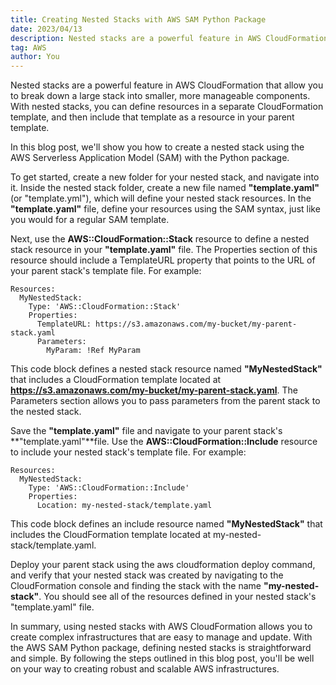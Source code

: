 ```yaml
---
title: Creating Nested Stacks with AWS SAM Python Package
date: 2023/04/13
description: Nested stacks are a powerful feature in AWS CloudFormation.
tag: AWS
author: You
---
```

Nested stacks are a powerful feature in AWS CloudFormation that allow you to break down a large stack into smaller, more manageable components. With nested stacks, you can define resources in a separate CloudFormation template, and then include that template as a resource in your parent template.

In this blog post, we'll show you how to create a nested stack using the AWS Serverless Application Model (SAM) with the Python package.

To get started, create a new folder for your nested stack, and navigate into it. Inside the nested stack folder, create a new file named **"template.yaml"** (or "template.yml"), which will define your nested stack resources. In the **"template.yaml"** file, define your resources using the SAM syntax, just like you would for a regular SAM template.

Next, use the **AWS::CloudFormation::Stack** resource to define a nested stack resource in your **"template.yaml"** file. The Properties section of this resource should include a TemplateURL property that points to the URL of your parent stack's template file. For example:

```
Resources:
  MyNestedStack:
    Type: 'AWS::CloudFormation::Stack'
    Properties:
      TemplateURL: https://s3.amazonaws.com/my-bucket/my-parent-stack.yaml
      Parameters:
        MyParam: !Ref MyParam
```
This code block defines a nested stack resource named **"MyNestedStack"** that includes a CloudFormation template located at **https://s3.amazonaws.com/my-bucket/my-parent-stack.yaml**. The Parameters section allows you to pass parameters from the parent stack to the nested stack.

Save the **"template.yaml"** file and navigate to your parent stack's **"template.yaml"**file. Use the **AWS::CloudFormation::Include** resource to include your nested stack's template file. For example:

```
Resources:
  MyNestedStack:
    Type: 'AWS::CloudFormation::Include'
    Properties:
      Location: my-nested-stack/template.yaml
```
This code block defines an include resource named **"MyNestedStack"** that includes the CloudFormation template located at my-nested-stack/template.yaml.

Deploy your parent stack using the aws cloudformation deploy command, and verify that your nested stack was created by navigating to the CloudFormation console and finding the stack with the name **"my-nested-stack"**. You should see all of the resources defined in your nested stack's "template.yaml" file.

In summary, using nested stacks with AWS CloudFormation allows you to create complex infrastructures that are easy to manage and update. With the AWS SAM Python package, defining nested stacks is straightforward and simple. By following the steps outlined in this blog post, you'll be well on your way to creating robust and scalable AWS infrastructures.





